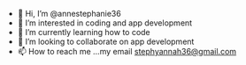 - 👋 Hi, I’m @annestephanie36
- 👀 I’m interested in coding and app development
- 🌱 I’m currently learning how to code
- 💞️ I’m looking to collaborate on app development
- 📫 How to reach me ...my email stephyannah36@gmail.com

<!---
annestephanie36/annestephanie36 is a ✨ special ✨ repository because its `README.md` (this file) appears on your GitHub profile.
You can click the Preview link to take a look at your changes.
--->
